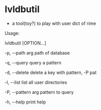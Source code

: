 # lvldbutil 

- a tool(toy?) to play with user dict of rime

Usage:

  lvldbutil [OPTION...]

  -p, --path arg     path of database

  -q, --query        query a pattern

  -d, --delete       delete a key with pattern, -P pat

  -l, --list         list all user directories

  -P, --pattern arg  pattern to query

  -h, --help         print help
